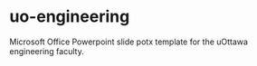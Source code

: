 # uo-engineering

Microsoft Office Powerpoint slide potx template for the uOttawa engineering faculty.


